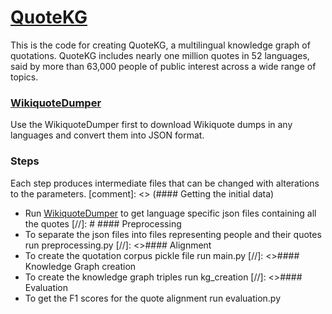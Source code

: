 # [QuoteKG](http://quotekg.l3s.uni-hannover.de)

This is the code for creating QuoteKG, a multilingual knowledge graph of quotations. QuoteKG includes nearly one million quotes in 52 languages, said by more than 63,000 people of public interest across a wide range of topics.

### [WikiquoteDumper](https://github.com/sgottsch/WikiquoteDumper)
Use the WikiquoteDumper first to download Wikiquote dumps in any languages and convert them into JSON format.

### Steps
Each step produces intermediate files that can be changed with alterations to the parameters.
[comment]: <>  (#### Getting the initial data)
* Run [WikiquoteDumper](https://github.com/sgottsch/WikiquoteDumper) to get language specific json files containing all the quotes
[//]: #  #### Preprocessing 
* To separate the json files into files representing people and their quotes run preprocessing.py 
[//]: <>#### Alignment
* To create the quotation corpus pickle file run main.py
[//]: <>#### Knowledge Graph creation
* To create the knowledge graph triples run kg_creation 
[//]: <>#### Evaluation
* To get the F1 scores for the quote alignment run evaluation.py 
